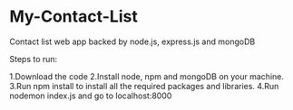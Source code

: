 # My-Contact-List
Contact list web app backed by node.js, express.js and mongoDB

Steps to run:

1.Download the code
2.Install node, npm and mongoDB on your machine.
3.Run npm install to install all the required packages and libraries.
4.Run nodemon index.js and go to localhost:8000
